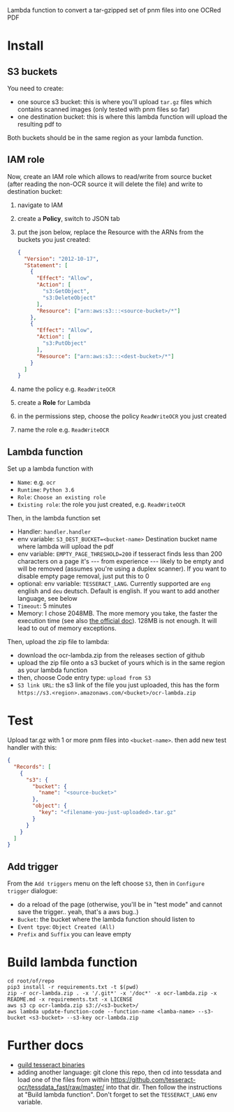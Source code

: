 Lambda function to convert a tar-gzipped set of pnm files into one OCRed PDF

# Install

## S3 buckets

You need to create:

- one source s3 bucket: this is where you'll upload `tar.gz` files which contains scanned images (only tested with pnm files so far)
- one destination bucket: this is where this lambda function will upload the resulting pdf to

Both buckets should be in the same region as your lambda function.

## IAM role

Now, create an IAM role which allows to read/write from source bucket (after reading the non-OCR source it will delete the file) and write to destination bucket:

1. navigate to IAM
2. create a **Policy**, switch to JSON tab
3. put the json below, replace the Resource with the ARNs from the buckets you just created:

	```json
	{
	  "Version": "2012-10-17",
	  "Statement": [
	    {
	      "Effect": "Allow",
	      "Action": [
	        "s3:GetObject",
	        "s3:DeleteObject"
	      ],
	      "Resource": ["arn:aws:s3:::<source-bucket>/*"]
	    },
	    {
	      "Effect": "Allow",
	      "Action": [
	        "s3:PutObject"
	      ],
	      "Resource": ["arn:aws:s3:::<dest-bucket>/*"]
	    }
	  ]
	}
	```
4. name the policy e.g. `ReadWriteOCR`
5. create a **Role** for Lambda
6. in the permissions step, choose the policy `ReadWriteOCR` you just created
7. name the role e.g. `ReadWriteOCR`


## Lambda function

Set up a lambda function with

- `Name`: e.g. `ocr`
- `Runtime`: `Python 3.6`
- `Role`: `Choose an existing role`
- `Existing role`: the role you just created, e.g. `ReadWriteOCR`

Then, in the lambda function set

- Handler: `handler.handler`
- env variable: `S3_DEST_BUCKET=<bucket-name>` Destination bucket name where lambda will upload the pdf
- env variable: `EMPTY_PAGE_THRESHOLD=200` if tesseract finds less than 200 characters on a page it's --- from experience --- likely to be empty and will be removed (assumes you're using a duplex scanner). If you want to disable empty page removal, just put this to 0
- optional: env variable: `TESSERACT_LANG`. Currently supported are `eng` english and `deu` deutsch. Default is english. If you want to add another language, see below
- `Timeout`: 5 minutes
- Memory: I chose 2048MB. The more memory you take, the faster the execution time (see also [the official doc](https://docs.aws.amazon.com/lambda/latest/dg/resource-model.html)). 128MB is not enough. It will lead to out of memory exceptions.

Then, upload the zip file to lambda:

- download the ocr-lambda.zip from the releases section of github
- upload the zip file onto a s3 bucket of yours which is in the same region as your lambda function
- then, choose Code entry type: `upload from S3`
- `S3 link URL`: the s3 link of the file you just uploaded, this has the form `https://s3.<region>.amazonaws.com/<bucket>/ocr-lambda.zip`

# Test

Upload tar.gz with 1 or more pnm files into `<bucket-name>`. then add new test handler with this:

```json
{
  "Records": [
    {
      "s3": {
        "bucket": {
          "name": "<source-bucket>"
        },
        "object": {
          "key": "<filename-you-just-uploaded>.tar.gz"
        }
      }
    }
  ]
}
```

## Add trigger

From the `Add triggers` menu on the left choose `S3`, then in `Configure trigger` dialogue:

- do a reload of the page (otherwise, you'll be in "test mode" and cannot save the trigger.. yeah, that's a aws bug..)
- `Bucket`: the bucket where the lambda function should listen to
- `Event tpye`: `Object Created (All)`
- `Prefix` and `Suffix` you can leave empty


# Build lambda function

```
cd root/of/repo
pip3 install -r requirements.txt -t $(pwd)
zip -r ocr-lambda.zip . -x '/.git*' -x '/doc*' -x ocr-lambda.zip -x README.md -x requirements.txt -x LICENSE
aws s3 cp ocr-lambda.zip s3://<s3-bucket>/
aws lambda update-function-code --function-name <lamba-name> --s3-bucket <s3-bucket> --s3-key ocr-lambda.zip
```

# Further docs

- [guild tesseract binaries](doc/compile_tesseract.md)
- adding another language: git clone this repo, then cd into tessdata and load one of the files from within https://github.com/tesseract-ocr/tessdata_fast/raw/master/ into that dir. Then follow the instructions at "Build lambda function". Don't forget to set the `TESSERACT_LANG` env variable.